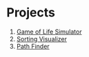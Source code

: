 # Projects
1. [Game of Life Simulator](https://indiecodermm.github.io/algo-lab/Game-of-life/index.html)
2. [Sorting Visualizer](https://indiecodermm.github.io/algo-lab/Sort-visualizer/index.html) 
3. [Path Finder](https://indiecodermm.github.io/algo-lab/Path-finder/index.html)
